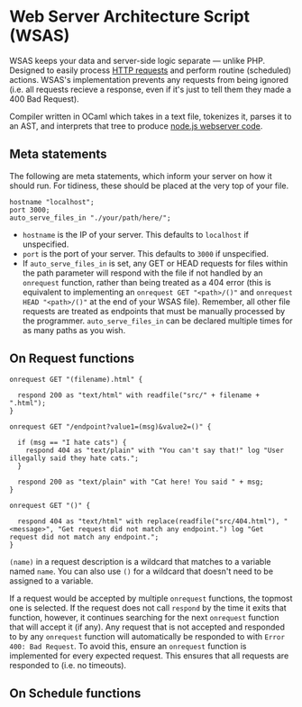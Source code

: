 # Web Server Architecture Script (WSAS)

WSAS keeps your data and server-side logic separate — unlike PHP. Designed to easily process [HTTP requests](https://www.w3schools.com/tags/ref_httpmethods.asp) and perform routine (scheduled) actions. WSAS's implementation prevents any requests from being ignored (i.e. all requests recieve a response, even if it's just to tell them they made a 400 Bad Request).

Compiler written in OCaml which takes in a text file, tokenizes it, parses it to an AST, and interprets that tree to produce [node.js webserver code](https://www.geeksforgeeks.org/node-js/node-js-web-server/).

## Meta statements

The following are meta statements, which inform your server on how it should run. For tidiness, these should be placed at the very top of your file.

```
hostname "localhost";
port 3000;
auto_serve_files_in "./your/path/here/";
```

- `hostname` is the IP of your server. This defaults to `localhost` if unspecified.
- `port` is the port of your server. This defaults to `3000` if unspecified.
- If `auto_serve_files_in` is set, any GET or HEAD requests for files within the path parameter will respond with the file if not handled by an `onrequest` function, rather than being treated as a 404 error (this is equivalent to implementing an `onrequest GET "<path>/()"` and `onrequest HEAD "<path>/()"` at the end of your WSAS file). Remember, all other file requests are treated as endpoints that must be manually processed by the programmer. `auto_serve_files_in` can be declared multiple times for as many paths as you wish.

## On Request functions

```
onrequest GET "(filename).html" {

  respond 200 as "text/html" with readfile("src/" + filename + ".html");
}

onrequest GET "/endpoint?value1=(msg)&value2=()" {

  if (msg == "I hate cats") {
    respond 404 as "text/plain" with "You can't say that!" log "User illegally said they hate cats.";
  }

  respond 200 as "text/plain" with "Cat here! You said " + msg;
}

onrequest GET "()" {

  respond 404 as "text/html" with replace(readfile("src/404.html"), "<message>", "Get request did not match any endpoint.") log "Get request did not match any endpoint.";
}
```

`(name)` in a request description is a wildcard that matches to a variable named `name`. You can also use `()` for a wildcard that doesn't need to be assigned to a variable.

If a request would be accepted by multiple `onrequest` functions, the topmost one is selected. If the request does not call `respond` by the time it exits that function, however, it continues searching for the next `onrequest` function that will accept it (if any). Any request that is not accepted and responded to by any `onrequest` function will automatically be responded to with `Error 400: Bad Request`. To avoid this, ensure an `onrequest` function is implemented for every expected request. This ensures that all requests are responded to (i.e. no timeouts).

## On Schedule functions
